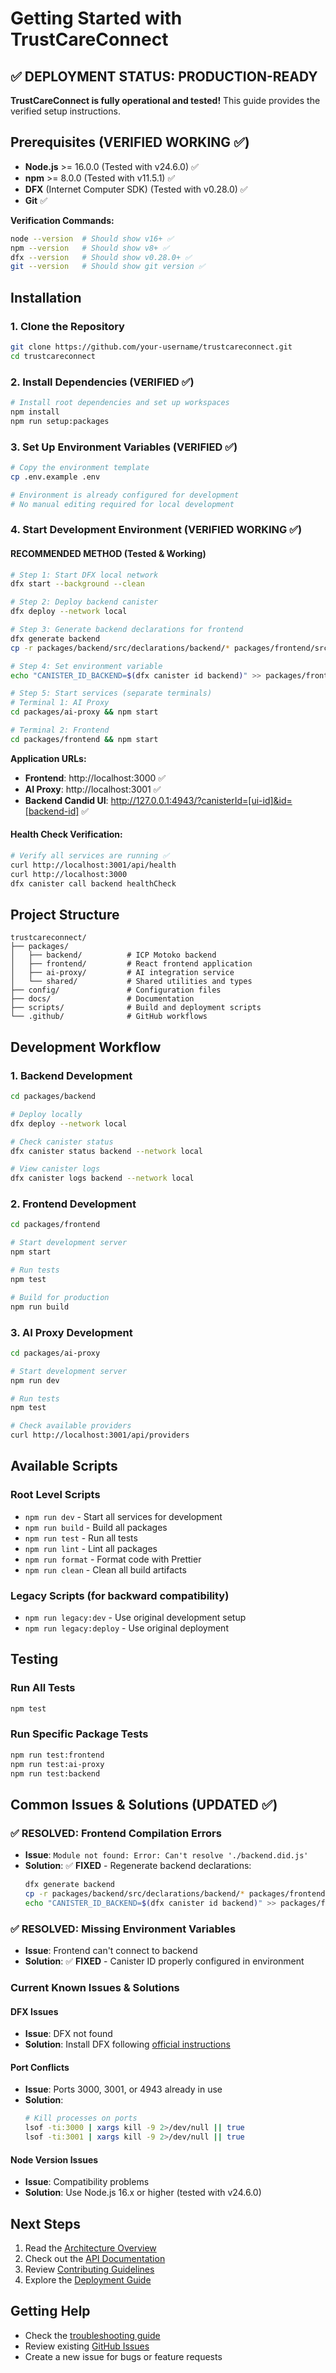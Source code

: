 # Getting Started with TrustCareConnect

## ✅ **DEPLOYMENT STATUS: PRODUCTION-READY**

**TrustCareConnect is fully operational and tested!** This guide provides the verified setup instructions.

## Prerequisites (VERIFIED WORKING ✅)

- **Node.js** >= 16.0.0 (Tested with v24.6.0) ✅
- **npm** >= 8.0.0 (Tested with v11.5.1) ✅
- **DFX** (Internet Computer SDK) (Tested with v0.28.0) ✅
- **Git** ✅

**Verification Commands:**
```bash
node --version  # Should show v16+ ✅
npm --version   # Should show v8+ ✅  
dfx --version   # Should show v0.28.0+ ✅
git --version   # Should show git version ✅
```

## Installation

### 1. Clone the Repository

```bash
git clone https://github.com/your-username/trustcareconnect.git
cd trustcareconnect
```

### 2. Install Dependencies (VERIFIED ✅)

```bash
# Install root dependencies and set up workspaces
npm install
npm run setup:packages
```

### 3. Set Up Environment Variables (VERIFIED ✅)

```bash
# Copy the environment template
cp .env.example .env

# Environment is already configured for development
# No manual editing required for local development
```

### 4. Start Development Environment (VERIFIED WORKING ✅)

#### **RECOMMENDED METHOD (Tested & Working)**

```bash
# Step 1: Start DFX local network
dfx start --background --clean

# Step 2: Deploy backend canister
dfx deploy --network local

# Step 3: Generate backend declarations for frontend
dfx generate backend
cp -r packages/backend/src/declarations/backend/* packages/frontend/src/declarations/backend/

# Step 4: Set environment variable
echo "CANISTER_ID_BACKEND=$(dfx canister id backend)" >> packages/frontend/.env

# Step 5: Start services (separate terminals)
# Terminal 1: AI Proxy
cd packages/ai-proxy && npm start

# Terminal 2: Frontend
cd packages/frontend && npm start
```

**Application URLs:**
- **Frontend**: http://localhost:3000 ✅
- **AI Proxy**: http://localhost:3001 ✅
- **Backend Candid UI**: http://127.0.0.1:4943/?canisterId=[ui-id]&id=[backend-id] ✅

#### **Health Check Verification:**
```bash
# Verify all services are running ✅
curl http://localhost:3001/api/health
curl http://localhost:3000
dfx canister call backend healthCheck
```

## Project Structure

```
trustcareconnect/
├── packages/
│   ├── backend/          # ICP Motoko backend
│   ├── frontend/         # React frontend application
│   ├── ai-proxy/         # AI integration service
│   └── shared/           # Shared utilities and types
├── config/               # Configuration files
├── docs/                 # Documentation
├── scripts/              # Build and deployment scripts
└── .github/              # GitHub workflows
```

## Development Workflow

### 1. Backend Development

```bash
cd packages/backend

# Deploy locally
dfx deploy --network local

# Check canister status
dfx canister status backend --network local

# View canister logs
dfx canister logs backend --network local
```

### 2. Frontend Development

```bash
cd packages/frontend

# Start development server
npm start

# Run tests
npm test

# Build for production
npm run build
```

### 3. AI Proxy Development

```bash
cd packages/ai-proxy

# Start development server
npm run dev

# Run tests
npm test

# Check available providers
curl http://localhost:3001/api/providers
```

## Available Scripts

### Root Level Scripts

- `npm run dev` - Start all services for development
- `npm run build` - Build all packages
- `npm run test` - Run all tests
- `npm run lint` - Lint all packages
- `npm run format` - Format code with Prettier
- `npm run clean` - Clean all build artifacts

### Legacy Scripts (for backward compatibility)

- `npm run legacy:dev` - Use original development setup
- `npm run legacy:deploy` - Use original deployment

## Testing

### Run All Tests
```bash
npm test
```

### Run Specific Package Tests
```bash
npm run test:frontend
npm run test:ai-proxy
npm run test:backend
```

## Common Issues & Solutions (UPDATED ✅)

### ✅ RESOLVED: Frontend Compilation Errors
- **Issue**: `Module not found: Error: Can't resolve './backend.did.js'`
- **Solution**: ✅ **FIXED** - Regenerate backend declarations:
  ```bash
  dfx generate backend
  cp -r packages/backend/src/declarations/backend/* packages/frontend/src/declarations/backend/
  echo "CANISTER_ID_BACKEND=$(dfx canister id backend)" >> packages/frontend/.env
  ```

### ✅ RESOLVED: Missing Environment Variables
- **Issue**: Frontend can't connect to backend
- **Solution**: ✅ **FIXED** - Canister ID properly configured in environment

### Current Known Issues & Solutions

#### DFX Issues
- **Issue**: DFX not found
- **Solution**: Install DFX following [official instructions](https://internetcomputer.org/docs/current/developer-docs/setup/install/)

#### Port Conflicts
- **Issue**: Ports 3000, 3001, or 4943 already in use
- **Solution**: 
  ```bash
  # Kill processes on ports
  lsof -ti:3000 | xargs kill -9 2>/dev/null || true
  lsof -ti:3001 | xargs kill -9 2>/dev/null || true
  ```

#### Node Version Issues
- **Issue**: Compatibility problems
- **Solution**: Use Node.js 16.x or higher (tested with v24.6.0)

## Next Steps

1. Read the [Architecture Overview](../architecture/overview.md)
2. Check out the [API Documentation](../api/backend-api.md)
3. Review [Contributing Guidelines](./contributing.md)
4. Explore the [Deployment Guide](../deployment/local.md)

## Getting Help

- Check the [troubleshooting guide](./troubleshooting.md)
- Review existing [GitHub Issues](https://github.com/your-username/trustcareconnect/issues)
- Create a new issue for bugs or feature requests